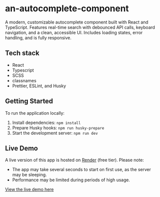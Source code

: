 # an-autocomplete-component

A modern, customizable autocomplete component built with React and TypeScript. Features real-time search with debounced API calls, keyboard navigation, and a clean, accessible UI. Includes loading states, error handling, and is fully responsive.

## Tech stack

- React
- Typescript
- SCSS
- classnames
- Prettier, ESLint, and Husky

## Getting Started

To run the application locally:

1. Install dependencies: `npm install`
2. Prepare Husky hooks: `npm run husky-prepare`
3. Start the development server: `npm run dev`

## Live Demo

A live version of this app is hosted on [Render](https://render.com/) (free tier). Please note:

- The app may take several seconds to start on first use, as the server may be sleeping.
- Performance may be limited during periods of high usage.

[View the live demo here](https://an-autocomplete-component.onrender.com/)